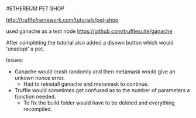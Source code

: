 #ETHEREUM PET SHOP

http://truffleframework.com/tutorials/pet-shop

used ganache as a test node
https://github.com/trufflesuite/ganache

After completing the tutorial also added a disown button which would 'unadopt' a pet.

Issues:
- Ganache would crash randomly and then metamask would give an unkown nonce error.
  - Had to reinstall ganache and metamask to continue.
- Truffle would sometimes get confused as to the number of parameters a function needed.  
  - To fix the build folder would have to be deleted and everything recompiled.